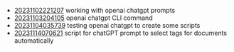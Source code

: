 - [20231102221207](/zet/20231102221207/README.md) working with openai chatgpt prompts
- [20231103204105](/zet/20231103204105/README.md) openai chatgpt CLI command
- [20231104035739](/zet/20231104035739/README.md) testing openai chatgpt to create some scripts
- [20231114070621](/zet/20231114070621/README.md) script for chatGPT prompt to select tags for documents automatically
